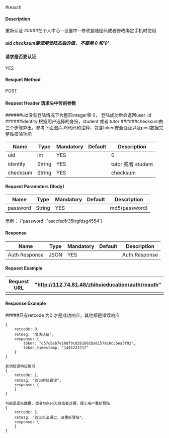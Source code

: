 #reauth 
#### Description
重新认证
#####在个人中心--设置中--修改登陆密码或者修改绑定手机时使用
##### uid checksum要使用登陆态后的值， 不要用 0 和‘0’

#### 请求是否要认证
YES


#### Resquet Method
POST


#### Request Header 请求头中传的参数
######uid没有登陆情况下为整形integer零 0， 登陆成功后会返回user_id
######identity 根据用户选择的身份，student 或者 tutor
######checksum由三个步骤算出，参考下面图片JS代码和注释，包含token安全验证以及post数据完整性校验功能

| Name | Type | Mandatory | Default | Description |
| -- | -- | -- | -- | -- |
| uid | int | YES |  | 0 |
| identity    | String | YES |  | tutor 或者 student|
| checksum    | String | YES |  | checksum|


#### Request Parameters (Body)

| Name | Type | Mandatory | Default | Description |
| -- | -- | -- | -- | -- |
| password    | String | YES |  | md5(password) |
示例： {'password': 'asccfsdfr35trgfdsg4554'}

#### Response
| Name | Type | Mandatory | Default | Description |
| -- | -- | -- | -- | -- |
| Auth Response | JSON | YES| | Auth Response |


#### Request Example

|Request URL | "http://112.74.81.48/zhihuieducation/auth/reauth" |
| --| -- |
| | |

#### Response Example

#####只有retcode 为0 才是成功响应，其他都是错误响应
```
{
    retcode: 0, 
    retmsg: "成功认证",
    response: {
        token: "d57c8ab7e18df9cd261892ba81578c8ccbea3f02",
        token_timestamp: "1445223717"
    }
}

其他错误响应情况
{
    retcode: 1, 
    retmsg: "验证密码错误",
    response: {
    }
}

可能是丢失数据，或者token无效或者过期，提示用户重新登陆
{
    retcode: 2, 
    retmsg: "验证无法通过，请重新登陆",
    response: {
    }
}
```



